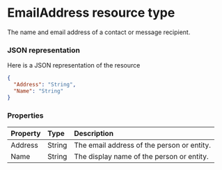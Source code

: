 # EmailAddress resource type

The name and email address of a contact or message recipient.

### JSON representation

Here is a JSON representation of the resource

```json
{
  "Address": "String",
  "Name": "String"
}

```
### Properties
| Property	   | Type	|Description|
|:---------------|:--------|:----------|
|Address|String|The email address of the person or entity.|
|Name|String|The display name of the person or entity.|

<!-- uuid: 9d0fd061-2105-4b5c-9416-f92d7b087e33
2015-10-12 23:28:10 UTC -->